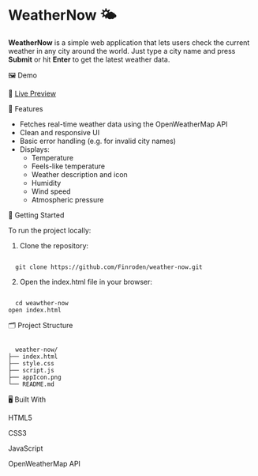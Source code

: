 # WeatherNow 🌤️

**WeatherNow** is a simple web application that lets users check the current weather in any city around the world. Just type a city name and press **Submit** or hit **Enter** to get the latest weather data.

🖼️ Demo

🔗 <a href="https://adrians-weather-app.netlify.app">Live Preview</a>

🔧 Features

- Fetches real-time weather data using the OpenWeatherMap API <br>
- Clean and responsive UI <br>
- Basic error handling (e.g. for invalid city names) <br>
- Displays: <br>
  - Temperature <br>
  - Feels-like temperature <br>
  - Weather description and icon <br>
  - Humidity <br> 
  - Wind speed <br>
  - Atmospheric pressure <br>

🚀 Getting Started

To run the project locally:

  1. Clone the repository:
<pre><code>
  git clone https://github.com/Finroden/weather-now.git
</code></pre>

  2. Open the index.html file in your browser:

<pre><code>
  cd weawther-now
open index.html
</code></pre>

🗂 Project Structure

<pre><code>
  weather-now/
├── index.html
├── style.css
├── script.js
├── appIcon.png
└── README.md
</code></pre>

🖥️ Built With

HTML5 <br>

CSS3 <br>

JavaScript <br>

OpenWeatherMap API <br>
